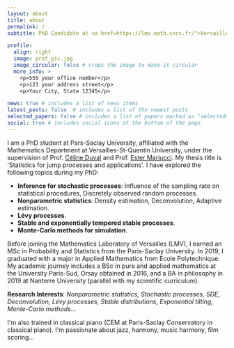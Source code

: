 ```yaml
---
layout: about
title: about
permalink: /
subtitle: PhD Candidate at <a href=https://lmv.math.cnrs.fr/">Versailles Mathematics Laboratory</a> 

profile:
  align: right
  image: prof_pic.jpg
  image_circular: false # crops the image to make it circular
  more_info: >
    <p>555 your office number</p>
    <p>123 your address street</p>
    <p>Your City, State 12345</p>

news: true # includes a list of news items
latest_posts: false  # includes a list of the newest posts
selected_papers: false # includes a list of papers marked as "selected={true}"
social: true # includes social icons at the bottom of the page
---
```

I am a PhD student at Pars-Saclay University, affiliated with the Mathematics Department at Versailles-St-Quentin University, under the supervision of Prof. [Céline Duval](https://sites.google.com/site/celinehduval/) and Prof. [Ester Mariucci](https://www.estermariucci.com/index.html). My thesis title is 'Statistics for jump processes and applications'. I have explored the following topics during my PhD: 
- **Inference for stochastic processes**: Influence of the sampling rate on statistical procedures, Discretely observed random processes.
- **Nonparametric statistics**: Density estimation, Deconvolution, Adaptive estimation.
- **Lévy processes**.
- **Stable and exponentially tempered stable processes**.
- **Monte-Carlo methods for simulation**.

Before joining the Mathematics Laboratory of Versailles (LMV), I earned an MSc in Probability and Statistics from the Paris-Saclay University. In 2019, I graduated with a major in Applied Mathematics from Ecole Polytechnique. My academic journey includes a BSc in pure and applied mathematics at the University Paris-Sud, Orsay obtained in 2016, and a BA in philosophy in 2019 at Nanterre University (parallel with my scientific curriculum).

**Research Interests**: *Nonparametric statistics, Stochastic processes, SDE,  Deconvolution, Lévy processes, Stable distributions, Exponential tilting, Monte-Carlo methods...*

I'm also trained in classical piano (CEM at Paris-Saclay Conservatory in classical piano). I'm passionate about jazz, harmony, music harmony, film scoring... 

